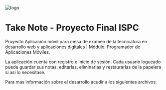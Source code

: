 ![logo](https://github.com/tommiramone/TakeNote/assets/88351561/11727f9c-ad02-434e-9019-472446f2167e)

# Take Note - Proyecto Final ISPC 

Proyecto Aplicación móvil para mesa de exámen de la tecnicatura en desarrollo web y aplicaciones digitales | Módulo: Programador de Aplicaciones Móviles.

La aplicación cuenta con registro e inicio de sesión. Cada usuario logueado puede guardar sus notas, editarlas, eliminarlas y restaurarlas de la papelera si así lo necesitase. 

Para mas información sobre el desarrollo acudir a los siguientes archivos: 

